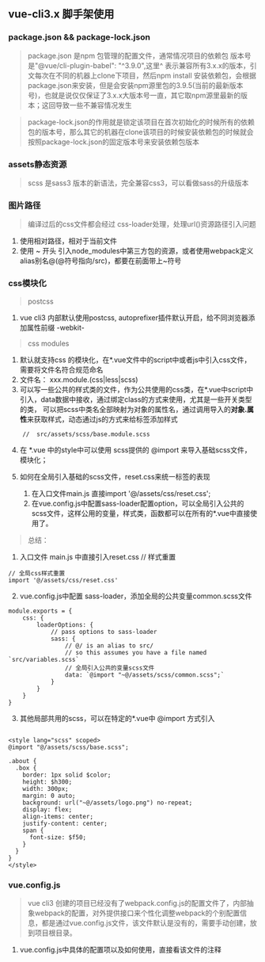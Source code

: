 ## vue-cli3.x 脚手架使用


### package.json && package-lock.json

> package.json 是npm 包管理的配置文件，通常情况项目的依赖包 版本号是"@vue/cli-plugin-babel": "^3.9.0",这里^ 表示兼容所有3.x.x的版本，引文每次在不同的机器上clone下项目，然后npm install 安装依赖包，会根据package.json来安装，但是会安装npm源里包的3.9.5(当前的最新版本号)，也就是说仅仅保证了3.x.x大版本号一直，其它取npm源里最新的版本；这回导致一些不兼容情况发生

> package-lock.json的作用就是锁定该项目在首次初始化的时候所有的依赖包的版本号，那么其它的机器在clone该项目的时候安装依赖包的时候就会按照package-lock.json的固定版本号来安装依赖包版本




### assets静态资源
> scss 是sass3 版本的新语法，完全兼容css3，可以看做sass的升级版本

### 图片路径
> 编译过后的css文件都会经过 css-loader处理，处理url()资源路径引入问题
1. 使用相对路径，相对于当前文件
2. 使用 ~ 开头 引入node_modules中第三方包的资源，或者使用webpack定义alias别名@(@符号指向/src)，都要在前面带上~符号



### css模块化
> postcss
1. vue cli3 内部默认使用postcss, autoprefixer插件默认开启，给不同浏览器添加属性前缀 -webkit-


> css modules
1. 默认就支持css 的模块化，在*.vue文件中的script中或者js中引入css文件，需要将文件名符合规范命名
2. 文件名： xxx.module.(css|less|scss)
3. 可以写一些公共的样式类的文件，作为公共使用的css类，在*.vue中script中引入，data数据中接收，通过绑定class的方式来使用，尤其是一些开关类型的类， 可以把scss中类名全部映射为对象的属性名，通过调用导入的**对象.属性**来获取样式，动态通过js的方式来给标签添加样式
```
    //  src/assets/scss/base.module.scss
```

4. 在 *.vue 中的style中可以使用 scss提供的 @import 来导入基础scss文件，模块化；

5. 如何在全局引入基础的scss文件，reset.css来统一标签的表现
   1. 在入口文件main.js 直接import '@/assets/css/reset.css';
   2. 在vue.config.js中配置sass-loader配置option，可以全局引入公共的scss文件，这样公用的变量，样式类，函数都可以在所有的*.vue中直接使用了。


> 总结：

1. 入口文件 main.js 中直接引入reset.css  // 样式重置
```
// 全局css样式重置
import '@/assets/css/reset.css'

```
2. vue.config.js中配置 sass-loader，添加全局的公共变量common.scss文件
```
module.exports = {
    css: {
        loaderOptions: {
            // pass options to sass-loader
            sass: {
                // @/ is an alias to src/
                // so this assumes you have a file named `src/variables.scss`
                // 全局引入公共的变量scss文件
                data: `@import "~@/assets/scss/common.scss";`
            }
        }
    }
}
```

3. 其他局部共用的scss，可以在特定的*.vue中 @import 方式引入
```

<style lang="scss" scoped>
@import "@/assets/scss/base.scss";

.about {
  .box {
    border: 1px solid $color;
    height: $h300;
    width: 300px;
    margin: 0 auto;
    background: url("~@/assets/logo.png") no-repeat;
    display: flex;
    align-items: center;
    justify-content: center;
    span {
      font-size: $f50;
    }
  }
}
</style>

```


### vue.config.js 
> vue cli3 创建的项目已经没有了webpack.config.js的配置文件了，内部抽象webpack的配置，对外提供接口来个性化调整webpack的个别配置信息，都是通过vue.config.js文件，该文件默认是没有的，需要手动创建，放到项目根目录。

1. vue.config.js中具体的配置项以及如何使用，直接看该文件的注释



















